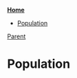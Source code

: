 <!-- START doctoc generated TOC please keep comment here to allow auto update -->
<!-- DON'T EDIT THIS SECTION, INSTEAD RE-RUN doctoc TO UPDATE -->
**[Home](#pages/blog/cv19/index)**

- [Population](#population)

<!-- END doctoc generated TOC please keep comment here to allow auto update -->

[Parent](#pages/blog/cv19/index)

# Population
